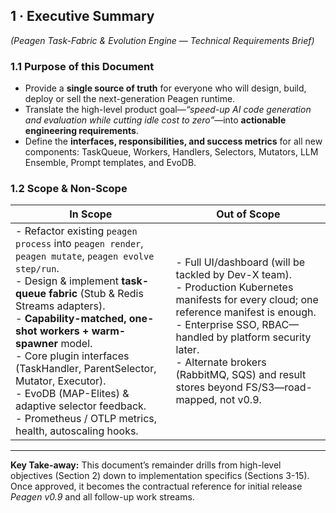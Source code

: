 ## 1 · Executive Summary

*(Peagen Task-Fabric & Evolution Engine — Technical Requirements Brief)*

### 1.1 Purpose of this Document

* Provide a **single source of truth** for everyone who will design, build, deploy or sell the next-generation Peagen runtime.
* Translate the high-level product goal—*“speed-up AI code generation and evaluation while cutting idle cost to zero”*—into **actionable engineering requirements**.
* Define the **interfaces, responsibilities, and success metrics** for all new components: TaskQueue, Workers, Handlers, Selectors, Mutators, LLM Ensemble, Prompt templates, and EvoDB.

### 1.2 Scope & Non-Scope

| In Scope                                                                                                                                                                                                                                                                                                                                                                                                                                                     | Out of Scope                                                                                                                                                                                                                                                                                               |
| ------------------------------------------------------------------------------------------------------------------------------------------------------------------------------------------------------------------------------------------------------------------------------------------------------------------------------------------------------------------------------------------------------------------------------------------------------------ | ---------------------------------------------------------------------------------------------------------------------------------------------------------------------------------------------------------------------------------------------------------------------------------------------------------- |
| - Refactor existing `peagen process` into `peagen render`, `peagen mutate`, `peagen evolve step/run`. <br>- Design & implement **task-queue fabric** (Stub & Redis Streams adapters). <br>- **Capability-matched, one-shot workers + warm-spawner** model. <br>- Core plugin interfaces (TaskHandler, ParentSelector, Mutator, Executor). <br>- EvoDB (MAP-Elites) & adaptive selector feedback. <br>- Prometheus / OTLP metrics, health, autoscaling hooks. | - Full UI/dashboard (will be tackled by Dev-X team). <br>- Production Kubernetes manifests for every cloud; one reference manifest is enough. <br>- Enterprise SSO, RBAC—handled by platform security later. <br>- Alternate brokers (RabbitMQ, SQS) and result stores beyond FS/S3—road-mapped, not v0.9. |

---

**Key Take-away:**
This document’s remainder drills from high-level objectives (Section 2) down to implementation specifics (Sections 3-15).  Once approved, it becomes the contractual reference for initial release *Peagen v0.9* and all follow-up work streams.
